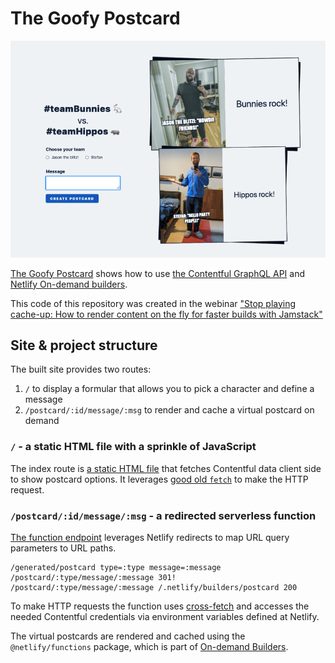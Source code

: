 # The Goofy Postcard

![goofy-postcard.netlify.com showing a formular and Jason and Stefan advocating for bunnies and hippos](./static/screenshot.png)

[The Goofy Postcard](https://goofy-postcard.netlify.app/) shows how to use [the Contentful GraphQL API](https://www.contentful.com/developers/docs/references/graphql/) and [Netlify On-demand builders](https://docs.netlify.com/configure-builds/on-demand-builders/).

This code of this repository was created in the webinar ["Stop playing cache-up: How to render content on the fly for faster builds with Jamstack"](https://www.contentful.com/resources/render-content-on-the-fly-with-jamstack/)

## Site & project structure

The built site provides two routes:

1. `/` to display a formular that allows you to pick a character and define a message
1. `/postcard/:id/message/:msg` to render and cache a virtual postcard on demand

### `/` - a static HTML file with a sprinkle of JavaScript

The index route is [a static HTML file](https://github.com/stefanjudis/goofy-postcard/blob/main/index.html) that fetches Contentful data client side to show postcard options. It leverages [good old `fetch`](https://developer.mozilla.org/en-US/docs/Web/API/Fetch_API) to make the HTTP request.

### `/postcard/:id/message/:msg` - a redirected serverless function

[The function endpoint](https://github.com/stefanjudis/goofy-postcard/blob/main/netlify/functions/postcard.js) leverages Netlify redirects to map URL query parameters to URL paths.

```
/generated/postcard type=:type message=:message /postcard/:type/message/:message 301!
/postcard/:type/message/:message /.netlify/builders/postcard 200
```

To make HTTP requests the function uses [cross-fetch](https://www.npmjs.com/package/cross-fetch) and accesses the needed Contentful credentials via environment variables defined at Netlify.

The virtual postcards are rendered and cached using the `@netlify/functions` package, which is part of [On-demand Builders](https://docs.netlify.com/configure-builds/on-demand-builders/).
